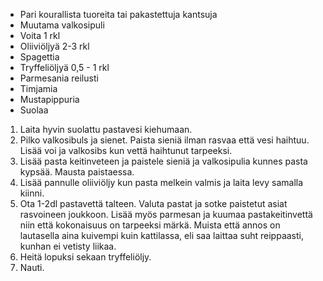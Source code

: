 - Pari kourallista tuoreita tai pakastettuja kantsuja
- Muutama valkosipuli
- Voita 1 rkl 
- Oliiviöljyä 2-3 rkl
- Spagettia
- Tryffeliöljyä 0,5 - 1 rkl
- Parmesania reilusti
- Timjamia
- Mustapippuria
- Suolaa

1. Laita hyvin suolattu pastavesi kiehumaan. 
2. Pilko valkosibuls ja sienet. Paista sieniä ilman rasvaa että vesi haihtuu. Lisää voi ja valkosibs kun vettä haihtunut tarpeeksi. 
3. Lisää pasta keitinveteen ja paistele sieniä ja valkosipulia kunnes pasta kypsää. Mausta paistaessa. 
4. Lisää pannulle oliiviöljy kun pasta melkein valmis ja laita levy samalla kiinni. 
5. Ota 1-2dl pastavettä talteen. Valuta pastat ja sotke paistetut asiat rasvoineen joukkoon. Lisää myös parmesan ja kuumaa pastakeitinvettä niin että kokonaisuus on tarpeeksi märkä. Muista että annos on lautasella aina kuivempi kuin kattilassa, eli saa laittaa suht reippaasti, kunhan ei vetisty liikaa. 
6. Heitä lopuksi sekaan tryffeliöljy.
7. Nauti.